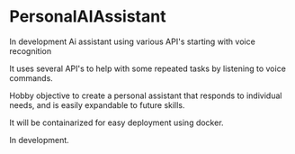 # PersonalAIAssistant
In development Ai assistant using various API's starting with voice recognition

It uses several API's to help with some repeated tasks by listening to voice commands.

Hobby objective to create a personal assistant that responds to individual needs, and is easily expandable to future skills.

It will be containarized for easy deployment using docker.

In development.
